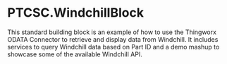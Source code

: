 # PTCSC.WindchillBlock
This standard building block is an example of how to use the Thingworx ODATA Connector to retrieve and display data from Windchill. It includes services to query Windchill data based on Part ID and a demo mashup to showcase some of the available Windchill API. 
